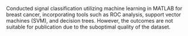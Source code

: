Conducted signal classification utilizing machine learning in MATLAB for breast cancer, incorporating tools
such as ROC analysis, support vector machines (SVM), and decision trees. However, the outcomes are not
suitable for publication due to the suboptimal quality of the dataset.
